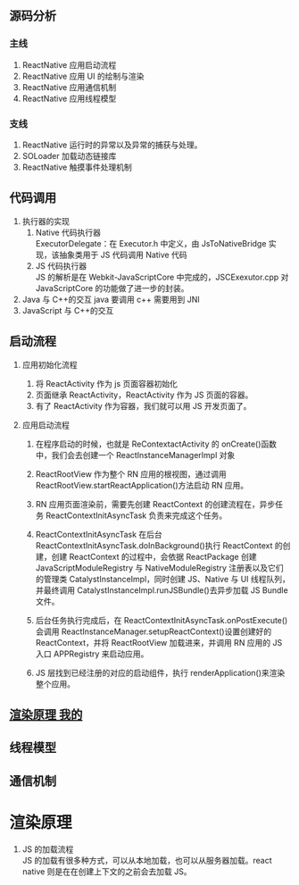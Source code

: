 ## 源码分析

### 主线

1. ReactNative 应用启动流程
2. ReactNative 应用 UI 的绘制与渲染
3. ReactNative 应用通信机制
4. ReactNative 应用线程模型

### 支线

1. ReactNative 运行时的异常以及异常的捕获与处理。
2. SOLoader 加载动态链接库
3. ReactNative 触摸事件处理机制

## 代码调用

1. 执行器的实现
   1. Native 代码执行器  
      ExecutorDelegate：在 Executor.h 中定义，由 JsToNativeBridge 实现，该抽象类用于 JS 代码调用 Native 代码
   2. JS 代码执行器  
      JS 的解析是在 Webkit-JavaScriptCore 中完成的，JSCExexutor.cpp 对 JavaScriptCore 的功能做了进一步的封装。
2. Java 与 C++的交互
   java 要调用 c++ 需要用到 JNI
3. JavaScript 与 C++的交互

## 启动流程

1.  应用初始化流程
    1. 将 ReactActivity 作为 js 页面容器初始化
    2. 页面继承 ReactActivity，ReactActivity 作为 JS 页面的容器。
    3. 有了 ReactActivity 作为容器，我们就可以用 JS 开发页面了。
2.  应用启动流程

    1. 在程序启动的时候，也就是 ReContextactActivity 的 onCreate()函数中，我们会去创建一个 ReactInstanceManagerImpl 对象

    2. ReactRootView 作为整个 RN 应用的根视图，通过调用 ReactRootView.startReactApplication()方法启动 RN 应用。

    3. RN 应用页面渲染前，需要先创建 ReactContext 的创建流程在，异步任务 ReactContextInitAsyncTask 负责来完成这个任务。

    4. ReactContextInitAsyncTask 在后台 ReactContextInitAsyncTask.doInBackground()执行 ReactContext 的创建，创建 ReactContext 的过程中，会依据 ReactPackage 创建 JavaScriptModuleRegistry 与 NativeModuleRegistry 注册表以及它们的管理类 CatalystInstanceImpl，同时创建 JS、Native 与 UI 线程队列，并最终调用 CatalystInstanceImpl.runJSBundle()去异步加载 JS Bundle 文件。

    5. 后台任务执行完成后，在 ReactContextInitAsyncTask.onPostExecute()会调用 ReactInstanceManager.setupReactContext()设置创建好的 ReactContext，并将 ReactRootView 加载进来，并调用 RN 应用的 JS 入口 APPRegistry 来启动应用。

    6. JS 层找到已经注册的对应的启动组件，执行 renderApplication()来渲染整个应用。

## [渲染原理 我的](https://blog.csdn.net/AllenWells/article/details/77801543)

## 线程模型 

## 通信机制

# 渲染原理

1. JS 的加载流程  
   JS 的加载有很多种方式，可以从本地加载，也可以从服务器加载。react native 则是在在创建上下文的之前会去加载 JS。
